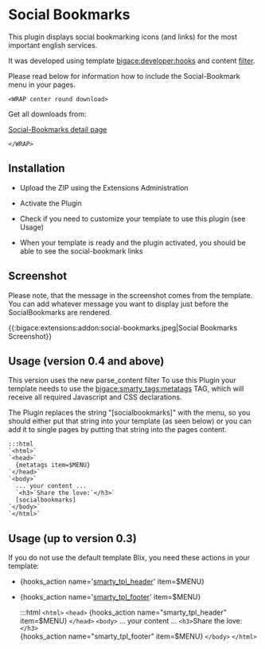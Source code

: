 # Social Bookmarks

This plugin displays social bookmarking icons (and links) for the most important english services.

It was developed using template [bigace:developer:hooks](bigace/developer/hooks) and content [filter](bigace/developer/hooks).

Please read below for information how to include the Social-Bookmark menu in your pages.


`<WRAP center round download>`

Get all downloads from:

[Social-Bookmarks detail page](http://www.bigace.de/plugins/detail/44-Social+Bookmarks)

`</WRAP>`

## Installation


*  Upload the ZIP using the Extensions Administration

*  Activate the Plugin

*  Check if you need to customize your template to use this plugin (see Usage)

*  When your template is ready and the plugin activated, you should be able to see the social-bookmark links

## Screenshot

Please note, that the message in the screenshot comes from the template. You can add whatever message you want to display just before the SocialBookmarks are rendered.

{{:bigace:extensions:addon:social-bookmarks.jpeg|Social Bookmarks Screenshot}}

## Usage (version 0.4 and above)

This version uses the new parse_content filter
To use this Plugin your template needs to use the [bigace:smarty_tags:metatags](bigace/smarty_tags/metatags) TAG, which will receive all required Javascript and CSS declarations.

The Plugin replaces the string "[socialbookmarks]" with the menu, so you should either put that string into your template (as seen below) or you can add it to single pages by putting that string into the pages content.

	:::html
	`<html>`
	`<head>`
	  {metatags item=$MENU}
	`</head>`
	`<body>`
	  ... your content ...
	  `<h3>`Share the love:`</h3>`
	  [socialbookmarks]
	`</body>`
	`</html>`


## Usage (up to version 0.3)

If you do not use the default template Blix, you need these actions in your template:

*  {hooks_action name='[smarty_tpl_header](bigace/developer/action/smarty_tpl_header)' item=$MENU}

*  {hooks_action name='[smarty_tpl_footer](bigace/developer/action/smarty_tpl_footer)' item=$MENU}

	:::html
	`<html>`
	`<head>`
	  {hooks_action name="smarty_tpl_header" item=$MENU}
	`</head>`
	`<body>`
	  ... your content ...
	  `<h3>`Share the love:`</h3>`  
	  {hooks_action name="smarty_tpl_footer" item=$MENU}
	`</body>`
	`</html>`


